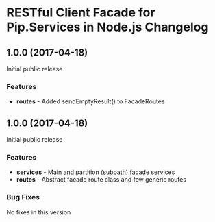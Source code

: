 # RESTful Client Facade for Pip.Services in Node.js Changelog

## <a name="1.0.0"></a> 1.0.0 (2017-04-18)

Initial public release

### Features
- **routes** - Added sendEmptyResult() to FacadeRoutes

## <a name="1.0.0"></a> 1.0.0 (2017-04-18)

Initial public release

### Features
- **services** - Main and partition (subpath) facade services
- **routes** - Abstract facade route class and few generic routes

### Bug Fixes
No fixes in this version

